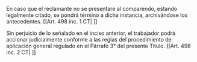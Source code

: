 En caso que el reclamante no se presentare al comparendo, estando legalmente citado, se pondrá término a dicha instancia, archivándose los antecedentes. [[Art. 498 inc. 1 CT| ]]

Sin perjuicio de lo señalado en el inciso anterior, el trabajador podrá accionar judicialmente conforme a las reglas del procedimiento de aplicación general regulado en el Párrafo 3° del presente Título. [[Art. 498 inc. 2 CT| ]]